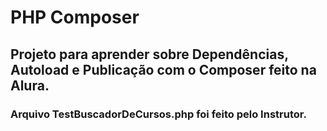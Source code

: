 # PHP Composer
## Projeto para aprender sobre Dependências, Autoload e Publicação com o Composer feito na Alura.<br>
### Arquivo TestBuscadorDeCursos.php foi feito pelo Instrutor.
